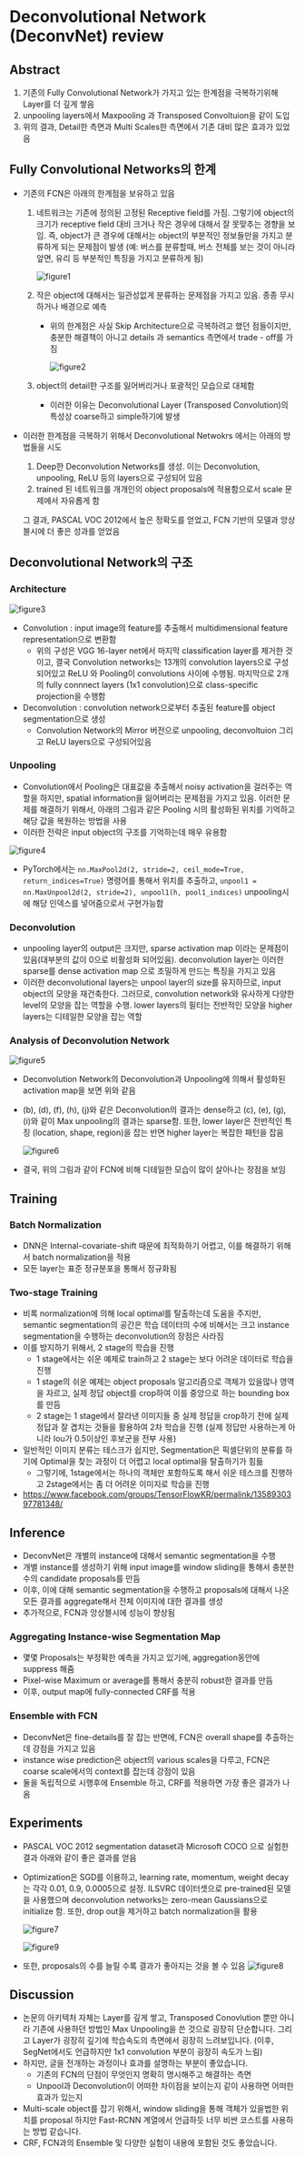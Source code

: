 # Deconvolutional Network (DeconvNet) review 

## Abstract 

1. 기존의 Fully Convolutional Network가 가지고 있는 한계점을 극복하기위해 Layer를 더 깊게 쌓음 
2. unpooling layers에서 Maxpooling 과 Transposed Convoltuion을 같이 도입 
3. 위의 결과, Detail한 측면과 Multi Scales한 측면에서 기존 대비 많은 효과가 있었음  

## Fully Convolutional Networks의 한계  

- 기존의 FCN은 아래의 한계점을 보유하고 있음 
  1. 네트워크는 기존에 정의된 고정된 Receptive field를 가짐. 그렇기에 object의 크기가 receptive field 대비 크거나 작은 경우에 대해서 잘 못맞추는 경향을 보임. 즉, object가 큰 경우에 대해서는 object의 부분적인 정보들만을 가지고 분류하게 되는 문제점이 발생 (예: 버스를 분류할때, 버스 전체를 보는 것이 아니라 앞면, 유리 등 부분적인 특징을 가지고 분류하게 됨)

     ![figure1](https://github.com/choco9966/Semantic-Segmentation-Review/blob/main/002.%20DeconvNet/figure/figure1.PNG?raw=true)

  2. 작은 object에 대해서는 일관성없게 분류하는 문제점을 가지고 있음. 종종 무시하거나 배경으로 예측

     - 위의 한계점은 사실 Skip Architecture으로 극복하려고 했던 점들이지만, 충분한 해결책이 아니고 details 과 semantics 측면에서 trade - off를 가짐 

       ![figure2](https://github.com/choco9966/Semantic-Segmentation-Review/blob/main/002.%20DeconvNet/figure/figure2.PNG?raw=true)

  3. object의 detail한 구조를 잃어버리거나 포괄적인 모습으로 대체함

     - 이러한 이유는 Deconvolutional Layer (Transposed Convolution)의 특성상 coarse하고 simple하기에 발생 

- 이러한 한계점을 극복하기 위해서 Deconvolutional Netwokrs 에서는 아래의 방법들을 시도 

  1. Deep한 Deconvolution Networks를 생성. 이는 Deconvolution, unpooling, ReLU 등의 layers으로 구성되어 있음 
  2. trained 된 네트워크를 개개인의 object proposals에 적용함으로서 scale 문제에서 자유롭게 함 

  그 결과, PASCAL VOC 2012에서 높은 정확도를 얻었고, FCN 기반의 모델과 앙상블시에 더 좋은 성과를 얻었음 

## Deconvolutional Network의 구조 

### Architecture 

![figure3](https://github.com/choco9966/Semantic-Segmentation-Review/blob/main/002.%20DeconvNet/figure/figure3.PNG?raw=true)

- Convolution : input image의 feature를 추출해서 multidimensional feature representation으로 변환함 
  - 위의 구성은 VGG 16-layer net에서 마지막 classification layer를 제거한 것이고, 결국 Convolution networks는 13개의 convolution layers으로 구성되어있고 ReLU 와 Pooling이 convolutions 사이에 수행됨. 마지막으로 2개의 fully connnect layers (1x1 convolution)으로 class-specific projection을 수행함 
- Deconvolution : convolution network으로부터 추출된 feature를 object segmentation으로 생성 
  - Convolution Network의 Mirror 버전으로 unpooling, deconvoltuion 그리고 ReLU layers으로 구성되어있음

### Unpooling 

- Convolution에서 Pooling은 대표값을 추출해서 noisy activation을 걸러주는 역할을 하지만, spatial information을 잃어버리는 문제점을 가지고 있음. 이러한 문제를 해결하기 위해서, 아래의 그림과 같은 Pooling 시의 활성화된 위치를 기억하고 해당 값을 복원하는 방법을 사용 
- 이러한 전략은 input object의 구조를 기억하는데 매우 유용함 

![figure4](https://github.com/choco9966/Semantic-Segmentation-Review/blob/main/002.%20DeconvNet/figure/figure4.PNG?raw=true)

- PyTorch에서는 `nn.MaxPool2d(2, stride=2, ceil_mode=True, return_indices=True)` 명령어를 통해서 위치를 추출하고, `unpool1 = nn.MaxUnpool2d(2, stride=2), unpool1(h, pool1_indices)` unpooling시에 해당 인덱스를 넣어줌으로서 구현가능함 

### Deconvolution

- unpooling layer의 output은 크지만, sparse activation map 이라는 문제점이 있음(대부분의 값이 0으로 비활성화 되어있음). deconvolution layer는 이러한 sparse를 dense activation map 으로 조밀하게 만드는 특징을 가지고 있음
- 이러한 deconvolutional layers는 unpool layer의 size를 유지하므로, input object의 모양을 재건축한다. 그러므로, convolution network와 유사하게 다양한 level의 모양을 잡는 역할을 수행. lower layers의 필터는 전반적인 모양을 higher layers는 디테일한 모양을 잡는 역할

### Analysis of Deconvolution Network 

![figure5](https://github.com/choco9966/Semantic-Segmentation-Review/blob/main/002.%20DeconvNet/figure/figure5.PNG?raw=true)


- Deconvolution Network의 Deconvolution과 Unpooling에 의해서 활성화된 activation map을 보면 위와 같음  

- (b), (d), (f), (h), (j)와 같은 Deconvolution의 결과는 dense하고 (c), (e), (g), (i)와 같이 Max unpooling의 결과는 sparse함. 또한, lower layer은 전반적인 특징 (location, shape, region)을 잡는 반면 higher layer는 복잡한 패턴을 잡음 

  ![figure6](https://github.com/choco9966/Semantic-Segmentation-Review/blob/main/002.%20DeconvNet/figure/figure6.PNG?raw=true)

- 결국, 위의 그림과 같이 FCN에 비해 디테일한 모습이 많이 살아나는 장점을 보임 

## Training 

### Batch Normalization 

- DNN은 Internal-covariate-shift 때문에 최적화하기 어렵고, 이를 해결하기 위해서 batch normalization을 적용 
- 모든 layer는 표준 정규분포을 통해서 정규화됨 

### Two-stage Training 

- 비록 normalization에 의해 local optimal를 탈출하는데 도움을 주지만, semantic segmentation의 공간은 학습 데이터의 수에 비해서는 크고 instance segmentation을 수행하는 deconvolution의 장점은 사라짐 
- 이를 방지하기 위해서, 2 stage의 학습을 진행
  - 1 stage에서는 쉬운 예제로 train하고 2 stage는 보다 어려운 데이터로 학습을 진행 
  - 1 stage의 쉬운 예제는 object proposals 알고리즘으로 객체가 있을많나 영역을 자르고, 실제 정답 object를 crop하여 이를 중앙으로 하는 bounding box를 만듬 
  - 2 stage는 1 stage에서 잘라낸 이미지들 중 실제 정답을 crop하기 전에 실제 정답과 잘 겹치는 것들을 활용하여 2차 학습을 진행 (실제 정답만 사용하는게 아니라 Iou가 0.5이상인 후보군을 전부 사용)
- 일반적인 이미지 분류는 테스크가 쉽지만, Segmentation은 픽셀단위의 분류를 하기에 Optimal을 찾는 과정이 더 어렵고 local optimal을 탈출하기가 힘듦 
  - 그렇기에, 1stage에서는 하나의 객체만 포함하도록 해서 쉬운 테스크를 진행하고 2stage에서는 좀 더 어려운 이미지로 학습을 진행 
- https://www.facebook.com/groups/TensorFlowKR/permalink/1358930397781348/

## Inference 

- DeconvNet은 개별의 instance에 대해서 semantic segmentation을 수행
- 개별 instance를 생성하기 위해 input image를 window sliding을 통해서 충분한 수의 candidate proposals를 만듬
- 이후, 이에 대해 semantic segmentation을 수행하고 proposals에 대해서 나온 모든 결과를 aggregate해서 전체 이미지에 대한 결과를 생성
- 추가적으로, FCN과 앙상블시에 성능이 향상됨

### Aggregating Instance-wise Segmentation Map

- 몇몇 Proposals는 부정확한 예측을 가지고 있기에, aggregation동안에 suppress 해줌
- Pixel-wise Maximum or average를 통해서 충분히 robust한 결과를 만듬 
- 이후, output map에 fully-connected CRF를 적용 

### Ensemble with FCN

- DeconvNet은 fine-details를 잘 잡는 반면에, FCN은 overall shape를 추출하는데 강점을 가지고 있음 
- instance wise prediction은 object의 various scales을 다루고, FCN은 coarse scale에서의 context를 잡는데 강점이 있음 
- 둘을 독립적으로 시행후에 Ensemble 하고, CRF를 적용하면 가장 좋은 결과가 나옴 

## Experiments 

- PASCAL VOC 2012 segmentation dataset과 Microsoft COCO 으로 실험한 결과 아래와 같이 좋은 결과를 얻음 

- Optimization은 SGD를 이용하고, learning rate, momentum, weight decay는 각각 0.01, 0.9, 0.0005으로 설정. ILSVRC 데이터셋으로 pre-trained된 모델을 사용했으며 deconvolution networks는 zero-mean Gaussians으로 initialize 함. 또한, drop out을 제거하고 batch normalization을 활용  

  ![figure7](https://github.com/choco9966/Semantic-Segmentation-Review/blob/main/002.%20DeconvNet/figure/figure7.PNG?raw=true)

  ![figure9](https://github.com/choco9966/Semantic-Segmentation-Review/blob/main/002.%20DeconvNet/figure/figure9.PNG?raw=true)

- 또한, proposals의 수를 늘릴 수록 결과가 좋아지는 것을 볼 수 있음 ![figure8](https://github.com/choco9966/Semantic-Segmentation-Review/blob/main/002.%20DeconvNet/figure/figure8.PNG?raw=true)

## Discussion 

- 논문의 아키텍처 자체는 Layer를 깊게 쌓고, Transposed Conovlution 뿐만 아니라 기존에 사용하던 방법인 Max Unpooling을 쓴 것으로 굉장히 단순합니다. 그리고 Layer가 굉장히 깊기에 학습속도의 측면에서 굉장히 느려보입니다. (이후, SegNet에서도 언급하지만 1x1 convolution 부분이 굉장히 속도가 느림)
- 하지만, 글을 전개하는 과정이나 효과를 설명하는 부분이 좋았습니다. 
  - 기존의 FCN의 단점이 무엇인지 명확히 명시해주고 해결하는 측면
  - Unpool과 Deconvolution이 어떠한 차이점을 보이는지 같이 사용하면 어떠한 효과가 있는지
- Multi-scale object를 잡기 위해서, window sliding을 통해 객체가 있을법한 위치를 proposal 하지만 Fast-RCNN 계열에서 언급하듯 너무 비싼 코스트를 사용하는 방법 같습니다. 
- CRF, FCN과의 Ensemble 및 다양한 실험이 내용에 포함된 것도 좋았습니다. 
